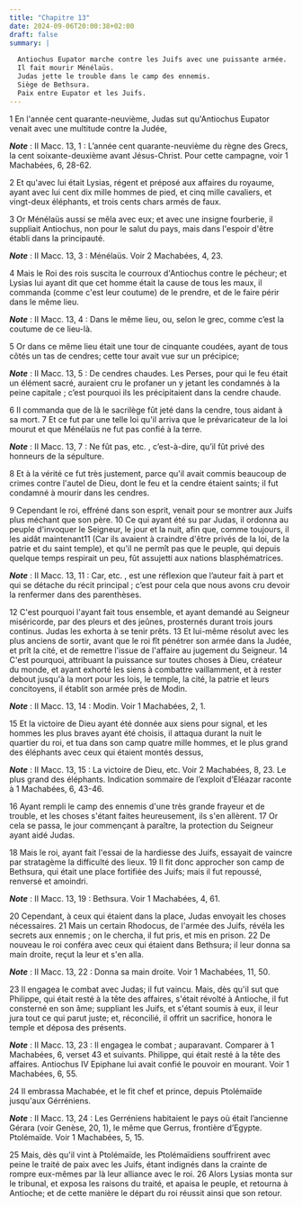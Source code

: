 ```yaml
---
title: "Chapitre 13"
date: 2024-09-06T20:00:38+02:00
draft: false
summary: |
  
  Antiochus Eupator marche contre les Juifs avec une puissante armée.
  Il fait mourir Ménélaüs.
  Judas jette le trouble dans le camp des ennemis.
  Siège de Bethsura.
  Paix entre Eupator et les Juifs.
---
```



1 En l'année cent quarante-neuvième, Judas sut qu'Antiochus Eupator venait avec une multitude contre la Judée,

***Note*** :  II Macc. 13, 1 : L’année cent quarante-neuvième du règne des Grecs, la cent soixante-deuxième avant Jésus-Christ. Pour cette campagne, voir 1 Machabées, 6, 28-62.

2 Et qu'avec lui était Lysias, régent et préposé aux affaires du royaume, ayant avec lui cent dix mille hommes de pied, et cinq mille cavaliers, et vingt-deux éléphants, et trois cents chars armés de faux.


3 Or Ménélaüs aussi se mêla avec eux; et avec une insigne fourberie, il suppliait Antiochus, non pour le salut du pays, mais dans l'espoir d'être établi dans la principauté.

***Note*** :  II Macc. 13, 3 : Ménélaüs. Voir 2 Machabées, 4, 23.

4 Mais le Roi des rois suscita le courroux d'Antiochus contre le pécheur; et Lysias lui ayant dit que cet homme était la cause de tous les maux, il commanda (comme c'est leur coutume) de le prendre, et de le faire périr dans le même lieu.

***Note*** :  II Macc. 13, 4 : Dans le même lieu, ou, selon le grec, comme c’est la coutume de ce lieu-là.

5 Or dans ce même lieu était une tour de cinquante coudées, ayant de tous côtés un tas de cendres; cette tour avait vue sur un précipice;

***Note*** :  II Macc. 13, 5 : De cendres chaudes. Les Perses, pour qui le feu était un élément sacré, auraient cru le profaner un y jetant les condamnés à la peine capitale ; c’est pourquoi ils les précipitaient dans la cendre chaude.

6 Il commanda que de là le sacrilège fût jeté dans la cendre, tous aidant à sa mort. 7 Et ce fut par une telle loi qu'il arriva que le prévaricateur de la loi mourut et que Ménélaüs ne fut pas confié à la terre.

***Note*** :  II Macc. 13, 7 : Ne fût pas, etc. , c’est-à-dire, qu’il fût privé des honneurs de la sépulture.

8 Et à la vérité ce fut très justement, parce qu'il avait commis beaucoup de crimes contre l'autel de Dieu, dont le feu et la cendre étaient saints; il fut condamné à mourir dans les cendres.


9 Cependant le roi, effréné dans son esprit, venait pour se montrer aux Juifs plus méchant que son père. 10 Ce qui ayant été su par Judas, il ordonna au peuple d'invoquer le Seigneur, le jour et la nuit, afin que, comme toujours, il les aidât maintenant11 (Car ils avaient à craindre d'être privés de la loi, de la patrie et du saint temple), et qu'il ne permît pas que le peuple, qui depuis quelque temps respirait un peu, fût assujetti aux nations blasphématrices.

***Note*** :  II Macc. 13, 11 : Car, etc. , est une réflexion que l’auteur fait à part et qui se détache du récit principal ; c’est pour cela que nous avons cru devoir la renfermer dans des parenthèses.

12 C'est pourquoi l'ayant fait tous ensemble, et ayant demandé au Seigneur miséricorde, par des pleurs et des jeûnes, prosternés durant trois jours continus. Judas les exhorta à se tenir prêts. 13 Et lui-même résolut avec les plus anciens de sortir, avant que le roi fît pénétrer son armée dans la Judée, et prît la cité, et de remettre l'issue de l'affaire au jugement du Seigneur. 14 C'est pourquoi, attribuant la puissance sur toutes choses à Dieu, créateur du monde, et ayant exhorté les siens à combattre vaillamment, et à rester debout jusqu'à la mort pour les lois, le temple, la cité, la patrie et leurs concitoyens, il établit son armée près de Modin.

***Note*** :  II Macc. 13, 14 : Modin. Voir 1 Machabées, 2, 1.

15 Et la victoire de Dieu ayant été donnée aux siens pour signal, et les hommes les plus braves ayant été choisis, il attaqua durant la nuit le quartier du roi, et tua dans son camp quatre mille hommes, et le plus grand des éléphants avec ceux qui étaient montés dessus,

***Note*** :  II Macc. 13, 15 : La victoire de Dieu, etc. Voir 2 Machabées, 8, 23. Le plus grand des éléphants. Indication sommaire de l’exploit d’Eléazar raconte à 1 Machabées, 6, 43-46.

16 Ayant rempli le camp des ennemis d'une très grande frayeur et de trouble, et les choses s'étant faites heureusement, ils s'en allèrent. 17 Or cela se passa, le jour commençant à paraître, la protection du Seigneur ayant aidé Judas.


18 Mais le roi, ayant fait l'essai de la hardiesse des Juifs, essayait de vaincre par stratagème la difficulté des lieux. 19 Il fit donc approcher son camp de Bethsura, qui était une place fortifiée des Juifs; mais il fut repoussé, renversé et amoindri.

***Note*** :  II Macc. 13, 19 : Bethsura. Voir 1 Machabées, 4, 61.

20 Cependant, à ceux qui étaient dans la place, Judas envoyait les choses nécessaires. 21 Mais un certain Rhodocus, de l'armée des Juifs, révéla les secrets aux ennemis ; on le chercha, il fut pris, et mis en prison. 22 De nouveau le roi conféra avec ceux qui étaient dans Bethsura; il leur donna sa main droite, reçut la leur et s'en alla.

***Note*** :  II Macc. 13, 22 : Donna sa main droite. Voir 1 Machabées, 11, 50.

23 Il engagea le combat avec Judas; il fut vaincu. Mais, dès qu'il sut que Philippe, qui était resté à la tête des affaires, s'était révolté à Antioche, il fut consterné en son âme; suppliant les Juifs, et s'étant soumis à eux, il leur jura tout ce qui parut juste; et, réconcilié, il offrit un sacrifice, honora le temple et déposa des présents.

***Note*** :  II Macc. 13, 23 : Il engagea le combat ; auparavant. Comparer à 1 Machabées, 6, verset 43 et suivants. Philippe, qui était resté à la tête des affaires. Antiochus IV Epiphane lui avait confié le pouvoir en mourant. Voir 1 Machabées, 6, 55.

24 Il embrassa Machabée, et le fit chef et prince, depuis Ptolémaïde jusqu'aux Gérréniens.

***Note*** :  II Macc. 13, 24 : Les Gerréniens habitaient le pays où était l’ancienne Gérara (voir Genèse, 20, 1), le même que Gerrus, frontière d’Egypte. Ptolémaïde. Voir 1 Machabées, 5, 15.

25 Mais, dès qu'il vint à Ptolémaïde, les Ptolémaïdiens souffrirent avec peine le traité de paix avec les Juifs, étant indignés dans la crainte de rompre eux-mêmes par là leur alliance avec le roi. 26 Alors Lysias monta sur le tribunal, et exposa les raisons du traité, et apaisa le peuple, et retourna à Antioche; et de cette manière le départ du roi réussit ainsi que son retour.

